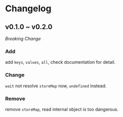 # Changelog

## v0.1.0 ~ v0.2.0

*Breaking Change*

### Add 

add `keys`, `values`, `all`, check documentation for detail.

### Change 

`wait` not resolve `storeMap` now, `undefined` instead.  

### Remove 

remove `storeMap`, read internal object is too dangerous.  

